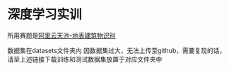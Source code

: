 # 深度学习实训
所用赛题是[阿里云天池-地表建筑物识别](https://tianchi.aliyun.com/competition/entrance/531872)

数据集在datasets文件夹内 因数据集过大，无法上传至github，需要复现的话，请至上述链接下载训练和测试数据集放置于对应文件夹中
